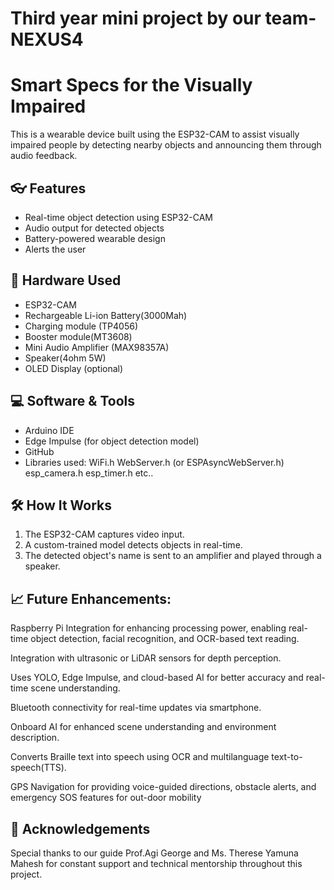 # Third year mini project by our team- NEXUS4

# Smart Specs for the Visually Impaired

This is a wearable device built using the ESP32-CAM to assist visually impaired people by detecting nearby objects and announcing them through audio feedback.

## 👓 Features

- Real-time object detection using ESP32-CAM
- Audio output for detected objects
- Battery-powered wearable design
- Alerts the user

## 🔧 Hardware Used

- ESP32-CAM
- Rechargeable Li-ion Battery(3000Mah)
- Charging module (TP4056)
- Booster module(MT3608)
- Mini Audio Amplifier (MAX98357A)
-  Speaker(4ohm 5W)
- OLED Display (optional)

## 💻 Software & Tools

- Arduino IDE
- Edge Impulse (for object detection model)
- GitHub
- Libraries used:
  WiFi.h 
 WebServer.h (or ESPAsyncWebServer.h) 
 esp_camera.h
 esp_timer.h etc..


## 🛠️ How It Works

1. The ESP32-CAM captures video input.
2. A custom-trained model detects objects in real-time.
3. The detected object's name is sent to an amplifier and played through a speaker.

## 📈 Future Enhancements:

Raspberry Pi Integration for enhancing processing power, enabling real-time object detection, facial recognition, and OCR-based text reading.

Integration with ultrasonic or LiDAR sensors for depth perception.

Uses YOLO, Edge Impulse, and cloud-based AI for better accuracy and real-time scene understanding.

Bluetooth connectivity for real-time updates via smartphone.

Onboard AI for enhanced scene understanding and environment description.

Converts Braille text into speech using OCR and multilanguage text-to-speech(TTS).

GPS Navigation for providing voice-guided directions, obstacle alerts, and emergency SOS features for out-door mobility

## 🙏 Acknowledgements
Special thanks to our guide Prof.Agi George and Ms. Therese Yamuna Mahesh for constant support and technical mentorship throughout this project.
